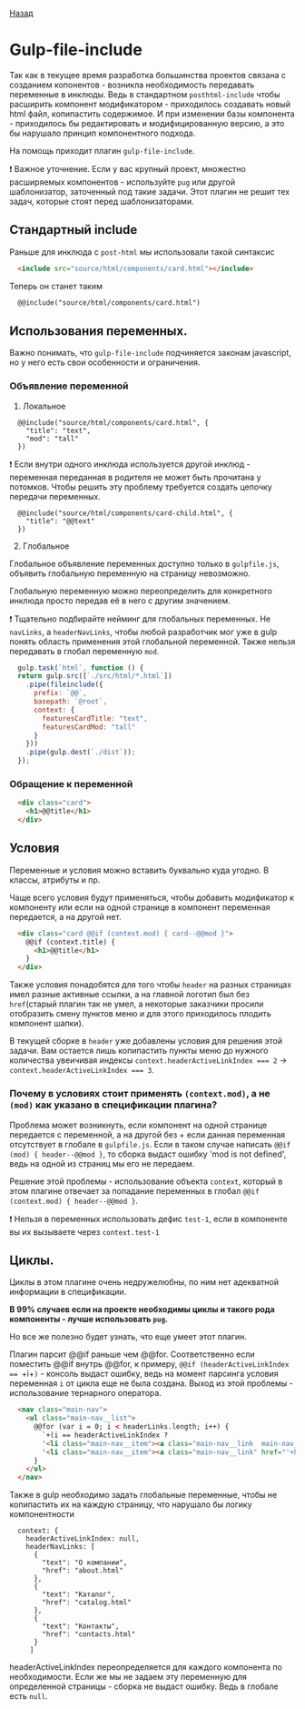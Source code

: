 [Назад](/README.md)

# Gulp-file-include
Так как в текущее время разработка большинства проектов связана с созданием копонентов - возникла необходимость передавать переменные в инклюды. Ведь в стандартном `posthtml-include` чтобы расширить компонент модификатором - приходилось создавать новый html файл, копипастить содержимое. И при изменении базы компонента - приходилось бы редактировать и модифицированную версию, а это бы нарушало принцип компонентного подхода.

На помощь приходит плагин `gulp-file-include`.

❗ Важное уточнение. Если у вас крупный проект, множестно расширяемых компонентов - используйте `pug` или другой шаблонизатор, заточенный под такие задачи. Этот плагин не решит тех задач, которые стоят перед шаблонизаторами. 

## Стандартный include
Раньше для инклюда с `post-html` мы использовали такой синтаксис

```html
  <include src="source/html/components/card.html"></include>
```

Теперь он станет таким

```html
  @@include("source/html/components/card.html")
```

## Использования переменных.
Важно понимать, что `gulp-file-include` подчиняется законам javascript, но у него есть свои особенности и ограничения.

### Объявление переменной
1. Локальное

```
  @@include("source/html/components/card.html", {
    "title": "text",
    "mod": "tall"
  })
```

❗ Если внутри одного инклюда используется другой инклюд - переменная переданная в родителя не может быть прочитана у потомков. Чтобы решить эту проблему требуется создать цепочку передачи переменных.

``` 
  @@include("source/html/components/card-child.html", {
    "title": "@@text"
  })
```

2. Глобальное

Глобальное объявление переменных доступно только в `gulpfile.js`, объявить глобальную переменную на страницу невозможно.

Глобальную переменную можно переопределить для конкретного инклюда просто передав её в него с другим значением.

❗ Тщательно подбирайте нейминг для глобальных переменных. Не `navLinks`, а `headerNavLinks`, чтобы любой разработчик мог уже в gulp понять область применения этой глобальной переменной. Также нельзя передавать в глобал переменную `mod`.

```js
  gulp.task(`html`, function () {
  return gulp.src([`./src/html/*.html`])
    .pipe(fileinclude({
      prefix: `@@`,
      basepath: `@root`,
      context: {
        featuresCardTitle: "text",
        featuresCardMod: "tall"
      }
    }))
    .pipe(gulp.dest(`./dist`));
  });
```

### Обращение к переменной

```html  
  <div class="card">
    <h1>@@title</h1>
  </div>
```

## Условия
Переменные и условия можно вставить буквально куда угодно. В классы, атрибуты и пр. 

Чаще всего условия будут применяться, чтобы добавить модификатор к компоненту или если на одной странице в компонент переменная передается, а на другой нет. 

```html
  <div class="card @@if (context.mod) { card--@@mod }">
    @@if (context.title) { 
      <h1>@@title</h1>
    }
  </div>
```

Также условия понадобятся для того чтобы `header` на разных страницах имел разные активные ссылки, а на главной логотип был без `href`(старый плагин так не умел, а некоторые заказчики просили отобразить смену пунктов меню и для этого приходилось плодить компонент шапки). 

В текущей сборке в `header` уже добавлены условия для решения этой задачи. Вам остается лишь копипастить пункты меню до нужного количества увеичивая индексы `context.headerActiveLinkIndex === 2` &rarr; `context.headerActiveLinkIndex === 3`.

### Почему в условиях стоит применять `(context.mod)`, а не `(mod)` как указано в спецификации плагина?
Проблема может возникнуть, если компонент на одной странице передается с переменной, а на другой без + если данная переменная отсутствует в глобале в `gulpfile.js`.
Если в таком случае написать `@@if (mod) { header--@@mod }`, то сборка выдаст ошибку 'mod is not defined', ведь на одной из страниц мы его не передаем.

Решение этой проблемы - использование объекта `context`, который в этом плагине отвечает за попадание переменных в глобал `@@if (context.mod) { header--@@mod }`.

❗ Нельзя в переменных использовать дефис `test-1`, если в компоненте вы их вызываете через `context.test-1`

## Циклы.
Циклы в этом плагине очень недружелюбны, по ним нет адекватной информации в спецификации. 

**В 99% случаев если на проекте необходимы циклы и такого рода компоненты - лучше использовать `pug`.** 

Но все же полезно будет узнать, что еще умеет этот плагин.

Плагин парсит @@if раньше чем @@for. Соответственно если поместить @@if внутрь @@for, к примеру, `@@if (headerActiveLinkIndex == `+i+`)` - консоль выдаст ошибку, ведь на момент парсинга условия переменная `i` от цикла еще не была создана. Выход из этой проблемы - использование тернарного оператора.

```html
  <nav class="main-nav">
    <ul class="main-nav__list">
      @@for (var i = 0; i < headerLinks.length; i++) {
        `+(i == headerActiveLinkIndex ?
        '<li class="main-nav__item"><a class="main-nav__link  main-nav__link--active">'+headerNavLinks[i].text+'</a></li>' :
        '<li class="main-nav__item"><a class="main-nav__link" href="'+headerNavLinks[i].href+'">'+headerNavLinks[i].text+'</a></li>')+`
      }
    </ul>
  </nav>
```

Также в gulp необходимо задать глобальные переменные, чтобы не копипастить их на каждую страницу, что нарушало бы логику компонентности

```
  context: {
    headerActiveLinkIndex: null,
    headerNavLinks: [
      {
        "text": "О компании",
        "href": "about.html"
      },
      {
        "text": "Каталог",
        "href": "catalog.html"
      },
      {
        "text": "Контакты",
        "href": "contacts.html"
      }
     ]
```

headerActiveLinkIndex переопределяется для каждого компонента по необходимости. Если же мы не задаем эту переменную для определенной страницы - сборка не выдаст ошибку. Ведь в глобале есть `null`.
